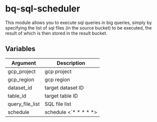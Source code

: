 # bq-sql-scheduler

This module allows you to execute sql queries in big queries, simply by specifying the list of sql files (in the source bucket) to be executed, the result of which is then stored in the result bucket.


## Variables

| Argument | Description |
| -------- | ----------- |
| gcp_project | gcp project |
| gcp_region | gcp region |
| dataset_id | target dataset ID |
| table_id | target table  ID |
| query_file_list | SQL file list |
| schedule | schedule <`* * * * *>|
